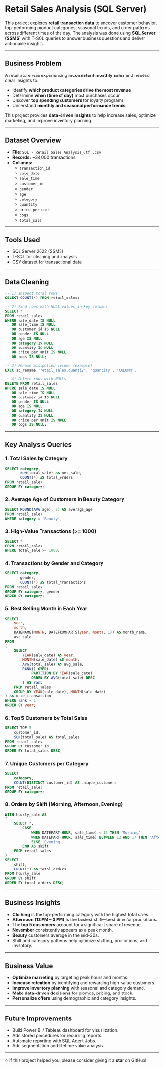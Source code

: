 #  Retail Sales Analysis (SQL Server)

This project explores **retail transaction data** to uncover customer behavior, top-performing product categories, seasonal trends, and order patterns across different times of the day. The analysis was done using **SQL Server (SSMS)** with T-SQL queries to answer business questions and deliver actionable insights.

---

##  Business Problem

A retail store was experiencing **inconsistent monthly sales** and needed clear insights to:
- Identify **which product categories drive the most revenue**
- Determine **when (time of day)** most purchases occur
- Discover **top spending customers** for loyalty programs
- Understand **monthly and seasonal performance trends**

This project provides **data-driven insights** to help increase sales, optimize marketing, and improve inventory planning.

---

##  Dataset Overview

- **File:** `SQL - Retail Sales Analysis_utf .csv`  
- **Records:** ~34,000 transactions  
- **Columns:**
  - `transaction_id`
  - `sale_date`
  - `sale_time`
  - `customer_id`
  - `gender`
  - `age`
  - `category`
  - `quantity`
  - `price_per_unit`
  - `cogs`
  - `total_sale`

---

##  Tools Used

- SQL Server 2022 (SSMS)  
- T-SQL for cleaning and analysis  
- CSV dataset for transactional data

---

##  Data Cleaning

```sql
-- 1) Inspect total rows
SELECT COUNT(*) FROM retail_sales;

-- 2) Find rows with NULL values in key columns
SELECT *
FROM retail_sales
WHERE sale_date IS NULL 
   OR sale_time IS NULL 
   OR customer_id IS NULL 
   OR gender IS NULL 
   OR age IS NULL 
   OR category IS NULL 
   OR quantity IS NULL 
   OR price_per_unit IS NULL
   OR cogs IS NULL;

-- 3) Rename misspelled column (example)
EXEC sp_rename 'retail_sales.quantiy', 'quantity', 'COLUMN';

-- 4) Delete rows with NULLs
DELETE FROM retail_sales
WHERE sale_date IS NULL 
   OR sale_time IS NULL 
   OR customer_id IS NULL 
   OR gender IS NULL 
   OR age IS NULL 
   OR category IS NULL 
   OR quantity IS NULL 
   OR price_per_unit IS NULL 
   OR cogs IS NULL;
```

---

##  Key Analysis Queries

### 1.  Total Sales by Category
```sql
SELECT category,
       SUM(total_sale) AS net_sale,
       COUNT(*) AS total_orders
FROM retail_sales
GROUP BY category;
```

### 2.  Average Age of Customers in Beauty Category
```sql
SELECT ROUND(AVG(age), 2) AS average_age
FROM retail_sales
WHERE category = 'Beauty';
```

### 3.  High-Value Transactions (>= 1000)
```sql
SELECT *
FROM retail_sales
WHERE total_sale >= 1000;
```

### 4.  Transactions by Gender and Category
```sql
SELECT category,
       gender,
       COUNT(*) AS total_transactions
FROM retail_sales
GROUP BY category, gender
ORDER BY category;
```

### 5.  Best Selling Month in Each Year
```sql
SELECT 
    year,
    month,
    DATENAME(MONTH, DATEFROMPARTS(year, month, 1)) AS month_name,
    avg_sale
FROM 
(
    SELECT 
        YEAR(sale_date) AS year,
        MONTH(sale_date) AS month,
        AVG(total_sale) AS avg_sale,
        RANK() OVER(
            PARTITION BY YEAR(sale_date) 
            ORDER BY AVG(total_sale) DESC
        ) AS rank
    FROM retail_sales
    GROUP BY YEAR(sale_date), MONTH(sale_date)
) AS date_transaction
WHERE rank = 1
ORDER BY year;
```

### 6.  Top 5 Customers by Total Sales
```sql
SELECT TOP 5
    customer_id,
    SUM(total_sale) AS total_sales
FROM retail_sales
GROUP BY customer_id
ORDER BY total_sales DESC;
```

### 7.  Unique Customers per Category
```sql
SELECT 
    category,    
    COUNT(DISTINCT customer_id) AS unique_customers
FROM retail_sales
GROUP BY category;
```

### 8.  Orders by Shift (Morning, Afternoon, Evening)
```sql
WITH hourly_sale AS
(
    SELECT *,
        CASE 
            WHEN DATEPART(HOUR, sale_time) < 12 THEN 'Morning'
            WHEN DATEPART(HOUR, sale_time) BETWEEN 12 AND 17 THEN 'Afternoon'
            ELSE 'Evening'
        END AS shift
    FROM retail_sales
)
SELECT 
    shift,
    COUNT(*) AS total_orders
FROM hourly_sale
GROUP BY shift
ORDER BY total_orders DESC;
```

---

##  Business Insights

-  **Clothing** is the top-performing category with the highest total sales.  
-  **Afternoon (12 PM – 5 PM)** is the busiest shift—best time for promotions.  
-  The **top 5 customers** account for a significant share of revenue.  
-  **November** consistently appears as a peak month.  
-  **Beauty** customers average in the mid-30s.  
-  Shift and category patterns help optimize staffing, promotions, and inventory.

---

##  Business Value

-  **Optimize marketing** by targeting peak hours and months.  
-  **Increase retention** by identifying and rewarding high-value customers.  
-  **Improve inventory planning** with seasonal and category demand.  
-  **Make data-driven decisions** for promos, pricing, and stock.  
-  **Personalize offers** using demographic and category insights.

---

##  Future Improvements

- Build Power BI / Tableau dashboard for visualization.  
- Add stored procedures for recurring reports.  
- Automate reporting with SQL Agent Jobs.  
- Add segmentation and lifetime value analysis.

---



⭐ If this project helped you, please consider giving it a **star** on GitHub!
